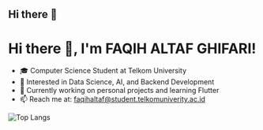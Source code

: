 ## Hi there 👋

# Hi there 👋, I'm FAQIH ALTAF GHIFARI!

- 🎓 Computer Science Student at Telkom University
- 🧠 Interested in Data Science, AI, and Backend Development
- 🔭 Currently working on personal projects and learning Flutter
- 📫 Reach me at: faqihaltaf@student.telkomuniverity.ac.id

![Top Langs](https://github-readme-stats.vercel.app/api/top-langs/?username=alohawas&layout=compact&theme=tokyonight)
